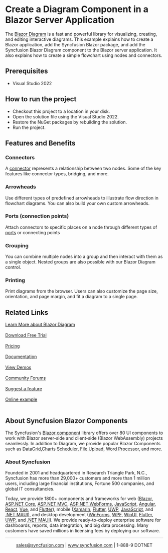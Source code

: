 # Create a Diagram Component in a Blazor Server Application

The [Blazor Diagram](https://www.syncfusion.com/blazor-components/blazor-diagram?utm_source=github&utm_medium=listing&utm_campaign=blazor-diagram-github-samples) is a fast and powerful library for visualizing, creating, and editing interactive diagrams. This example explains how to create a Blazor application, add the Syncfusion Blazor package, and add the Syncfusion Blazor Diagram component to the Blazor server application. It also explains how to create a simple flowchart using nodes and connectors.

## Prerequisites

* Visual Studio 2022

## How to run the project

* Checkout this project to a location in your disk.
* Open the solution file using the Visual Studio 2022.
* Restore the NuGet packages by rebuilding the solution.
* Run the project.

## Features and Benefits

### Connectors
A [connector](https://blazor.syncfusion.com/documentation/diagram/connectors/connectors?utm_source=github&utm_medium=listing&utm_campaign=blazor-diagram-github-samples) represents a relationship between two nodes. Some of the key features like connector types, bridging, and more.

### Arrowheads
Use different types of predefined arrowheads to illustrate flow direction in flowchart diagrams. You can also build your own custom arrowheads.

### Ports (connection points)
Attach connectors to specific places on a node through different types of [ports](https://blazor.syncfusion.com/documentation/diagram/ports/ports?utm_source=github&utm_medium=listing&utm_campaign=blazor-diagram-github-samples) or connecting points

### Grouping
You can combine multiple nodes into a group and then interact with them as a single object. Nested groups are also possible with our Blazor Diagram control.

### Printing
Print diagrams from the browser. Users can also customize the page size, orientation, and page margin, and fit a diagram to a single page.

## Related Links

[Learn More about Blazor Diagram](https://www.syncfusion.com/blazor-components/blazor-diagram?utm_source=github&utm_medium=listing&utm_campaign=blazor-diagram-github-samples) <br/><br/>
[Download Free Trial](https://www.syncfusion.com/downloads/blazor-components?utm_source=github&utm_medium=listing&utm_campaign=blazor-diagram-github-samples) <br/><br/>
[Pricing](https://www.syncfusion.com/sales/teamlicense?utm_source=github&utm_medium=listing&utm_campaign=blazor-diagram-github-samples) <br/><br/>
[Documentation](https://blazor.syncfusion.com/documentation/diagram/getting-started?utm_source=github&utm_medium=listing&utm_campaign=blazor-diagram-github-samples) <br/><br/>
[View Demos](https://github.com/SyncfusionExamples/Create-a-Diagram-Component-in-a-Blazor-Server-Application?utm_source=github&utm_medium=listing&utm_campaign=blazor-diagram-github-samples) <br/><br/>
[Community Forums](https://www.syncfusion.com/forums/blazor-components/diagram?utm_source=github&utm_medium=listing&utm_campaign=blazor-diagram-github-samples) <br/><br/>
[Suggest a feature](https://www.syncfusion.com/feedback/blazor-components?utm_source=github&utm_medium=listing&utm_campaign=blazor-diagram-github-samples) <br/><br/>
[Online example](https://blazor.syncfusion.com/demos/diagramcomponent/flowchart?theme=bootstrap5?utm_source=github&utm_medium=listing&utm_campaign=blazor-diagram-github-samples) <br/><br/>

## About Syncfusion Blazor Components
The Syncfusion's [Blazor component](https://www.syncfusion.com/blazor-components?utm_source=github&utm_medium=listing&utm_campaign=blazor-diagram-github-samples) library offers over 80 UI components to work with Blazor server-side and client-side (Blazor WebAssembly) projects seamlessly. In addition to Diagram, we provide popular Blazor Components such as [DataGrid](https://www.syncfusion.com/blazor-components/blazor-datagrid?utm_source=github&utm_medium=listing&utm_campaign=blazor-diagram-github-samples),[Charts](https://www.syncfusion.com/blazor-components/blazor-charts?utm_source=github&utm_medium=listing&utm_campaign=blazor-diagram-github-samples) [Scheduler](https://www.syncfusion.com/blazor-components/blazor-scheduler?utm_source=github&utm_medium=listing&utm_campaign=blazor-diagram-github-samples), [File Upload](https://www.syncfusion.com/blazor-components/blazor-file-upload?utm_source=github&utm_medium=listing&utm_campaign=blazor-diagram-github-samples), [Word Processor](https://www.syncfusion.com/blazor-components/blazor-word-processor?utm_source=github&utm_medium=listing&utm_campaign=blazor-diagram-github-samples), and more.

### About Syncfusion
Founded in 2001 and headquartered in Research Triangle Park, N.C., Syncfusion has more than 29,000+ customers and more than 1 million users, including large financial institutions, Fortune 500 companies, and global IT consultancies.
 
Today, we provide 1800+ components and frameworks for web ([Blazor](https://www.syncfusion.com/blazor-components?utm_source=github&utm_medium=listing&utm_campaign=blazor-diagram-github-samples), [ASP.NET Core](https://www.syncfusion.com/aspnet-core-ui-controls?utm_source=github&utm_medium=listing&utm_campaign=blazor-diagram-github-samples), [ASP.NET MVC](https://www.syncfusion.com/aspnet-mvc-ui-controls?utm_source=github&utm_medium=listing&utm_campaign=blazor-diagram-github-samples), [ASP.NET WebForms](https://www.syncfusion.com/jquery/aspnet-webforms-ui-controls?utm_source=github&utm_medium=listing&utm_campaign=blazor-diagram-github-samples), [JavaScript](https://www.syncfusion.com/javascript-ui-controls?utm_source=github&utm_medium=listing&utm_campaign=blazor-diagram-github-samples), [Angular](https://www.syncfusion.com/angular-components?utm_source=github&utm_medium=listing&utm_campaign=blazor-diagram-github-samples), [React](https://www.syncfusion.com/react-components?utm_source=github&utm_medium=listing&utm_campaign=blazor-diagram-github-samples), [Vue](https://www.syncfusion.com/vue-components?utm_source=github&utm_medium=listing&utm_campaign=blazor-diagram-github-samples), and [Flutter](https://www.syncfusion.com/flutter-widgets?utm_source=github&utm_medium=listing&utm_campaign=blazor-diagram-github-samples)), mobile ([Xamarin](https://www.syncfusion.com/xamarin-ui-controls?utm_source=github&utm_medium=listing&utm_campaign=blazor-diagram-github-samples), [Flutter](https://www.syncfusion.com/flutter-widgets?utm_source=github&utm_medium=listing&utm_campaign=blazor-diagram-github-samples), [UWP](https://www.syncfusion.com/uwp-ui-controls?utm_source=github&utm_medium=listing&utm_campaign=blazor-diagram-github-samples), [JavaScript](https://www.syncfusion.com/javascript-ui-controls?utm_source=github&utm_medium=listing&utm_campaign=blazor-diagram-github-samples), and [.NET MAUI](https://www.syncfusion.com/maui-controls?utm_source=github&utm_medium=listing&utm_campaign=blazor-diagram-github-samples)), and desktop development ([WinForms](https://www.syncfusion.com/winforms-ui-controls?utm_source=github&utm_medium=listing&utm_campaign=blazor-diagram-github-samples), [WPF](https://www.syncfusion.com/wpf-controls?utm_source=github&utm_medium=listing&utm_campaign=blazor-diagram-github-samples), [WinUI](https://www.syncfusion.com/winui-controls?utm_source=github&utm_medium=listing&utm_campaign=blazor-diagram-github-samples), [Flutter](https://www.syncfusion.com/flutter-widgets?utm_source=github&utm_medium=listing&utm_campaign=blazor-diagram-github-samples), [UWP](https://www.syncfusion.com/uwp-ui-controls?utm_source=github&utm_medium=listing&utm_campaign=blazor-diagram-github-samples), and [.NET MAUI](https://www.syncfusion.com/maui-controls?utm_source=github&utm_medium=listing&utm_campaign=blazor-diagram-github-samples)). We provide ready-to-deploy enterprise software for dashboards, reports, data integration, and big data processing. Many customers have saved millions in licensing fees by deploying our software.

<hr style="height:0.3px;border:none;color:lightgrey;background-color:lightgrey;" />

<p align="center">
  <a href="mailto:sales@syncfusion.com?Subject=Syncfusion Blazor Diagram - Github" target="_top">sales@syncfusion.com</a> | <a href="https://www.syncfusion.com?utm_source=github&utm_medium=listing&utm_campaign=blazor-diagram-github-samples">www.syncfusion.com</a> | 1-888-9 DOTNET <br>
</p>
